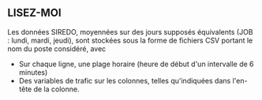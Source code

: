 LISEZ-MOI
---------------------------
Les données SIREDO, moyennées sur des jours supposés équivalents (JOB : lundi, mardi, jeudi), sont stockées sous la forme de fichiers CSV portant le nom du poste considéré, avec
-	Sur chaque ligne, une plage horaire (heure de début d'un intervalle de 6 minutes)
- Des variables de trafic sur les colonnes, telles qu'indiquées dans l'en-tête de la colonne.
